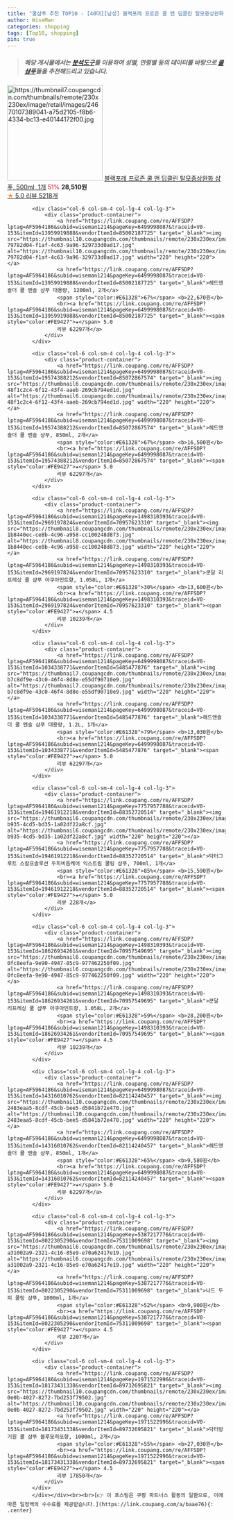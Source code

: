 ```yaml
---
title: "쿨샴푸 추천 TOP10 - [40대][남성] 블랙포레 프로즌 쿨 앤 딥클린 탈모증상완화 샴푸, 500ml, 1개"
author: WiseMan
categories: shopping
tags: [Top10, shopping]
pin: true
---
```


> ##### 해당 게시물에서는 [**분석도구**](https://itemscout.io/)를 이용하여 **성별**, **연령별** 등의 데이터를 바탕으로 [**쿨샴푸**](https://link.coupang.com/a/baae76)들을 추천해드리고 있습니다.
<div class="container"><div class="row">
            <div class="col-6 col-sm-4 col-lg-4 col-lg-3">
                <div class="product-container">
                    <a href="https://link.coupang.com/re/AFFSDP?lptag=AF5964186&subid=wiseman1214&pageKey=7025000286&traceid=V0-153&itemId=17316796864&vendorItemId=84487564354" target="_blank"><img src="https://thumbnail7.coupangcdn.com/thumbnails/remote/230x230ex/image/retail/images/24670107389041-a75d2105-f8b6-4334-bc13-e40144172f00.jpg" alt="https://thumbnail7.coupangcdn.com/thumbnails/remote/230x230ex/image/retail/images/24670107389041-a75d2105-f8b6-4334-bc13-e40144172f00.jpg" width="220" height="220"></a>
                    <a href="https://link.coupang.com/re/AFFSDP?lptag=AF5964186&subid=wiseman1214&pageKey=7025000286&traceid=V0-153&itemId=17316796864&vendorItemId=84487564354" target="_blank">블랙포레 프로즌 쿨 앤 딥클린 탈모증상완화 샴푸, 500ml, 1개</a>
                    <span style="color:#E61328">51%</span> <b>28,510원</b>
                    <br><a href="https://link.coupang.com/re/AFFSDP?lptag=AF5964186&subid=wiseman1214&pageKey=7025000286&traceid=V0-153&itemId=17316796864&vendorItemId=84487564354" target="_blank"><span style="color:#FE9427">★</span> 5.0
                    리뷰 5218개</a>
                </div>
            </div>
            
            <div class="col-6 col-sm-4 col-lg-4 col-lg-3">
                <div class="product-container">
                    <a href="https://link.coupang.com/re/AFFSDP?lptag=AF5964186&subid=wiseman1214&pageKey=6499998087&traceid=V0-153&itemId=13959919888&vendorItemId=85002187725" target="_blank"><img src="https://thumbnail10.coupangcdn.com/thumbnails/remote/230x230ex/image/retail/images/1320865227308415-79782d04-f1af-4c63-9a96-329733d0ad17.jpg" alt="https://thumbnail10.coupangcdn.com/thumbnails/remote/230x230ex/image/retail/images/1320865227308415-79782d04-f1af-4c63-9a96-329733d0ad17.jpg" width="220" height="220"></a>
                    <a href="https://link.coupang.com/re/AFFSDP?lptag=AF5964186&subid=wiseman1214&pageKey=6499998087&traceid=V0-153&itemId=13959919888&vendorItemId=85002187725" target="_blank">헤드앤숄더 쿨 멘솔 샴푸 대용량, 1200ml, 2개</a>
                    <span style="color:#E61328">67%</span> <b>22,670원</b>
                    <br><a href="https://link.coupang.com/re/AFFSDP?lptag=AF5964186&subid=wiseman1214&pageKey=6499998087&traceid=V0-153&itemId=13959919888&vendorItemId=85002187725" target="_blank"><span style="color:#FE9427">★</span> 5.0
                    리뷰 62297개</a>
                </div>
            </div>
            
            <div class="col-6 col-sm-4 col-lg-4 col-lg-3">
                <div class="product-container">
                    <a href="https://link.coupang.com/re/AFFSDP?lptag=AF5964186&subid=wiseman1214&pageKey=6499998087&traceid=V0-153&itemId=19574388212&vendorItemId=85072867574" target="_blank"><img src="https://thumbnail6.coupangcdn.com/thumbnails/remote/230x230ex/image/retail/images/1320869548105465-48f1c2c4-6f12-43f4-aaeb-269cb794ed1d.jpg" alt="https://thumbnail6.coupangcdn.com/thumbnails/remote/230x230ex/image/retail/images/1320869548105465-48f1c2c4-6f12-43f4-aaeb-269cb794ed1d.jpg" width="220" height="220"></a>
                    <a href="https://link.coupang.com/re/AFFSDP?lptag=AF5964186&subid=wiseman1214&pageKey=6499998087&traceid=V0-153&itemId=19574388212&vendorItemId=85072867574" target="_blank">헤드앤숄더 쿨 멘솔 샴푸, 850ml, 2개</a>
                    <span style="color:#E61328">67%</span> <b>16,500원</b>
                    <br><a href="https://link.coupang.com/re/AFFSDP?lptag=AF5964186&subid=wiseman1214&pageKey=6499998087&traceid=V0-153&itemId=19574388212&vendorItemId=85072867574" target="_blank"><span style="color:#FE9427">★</span> 5.0
                    리뷰 62297개</a>
                </div>
            </div>
            
            <div class="col-6 col-sm-4 col-lg-4 col-lg-3">
                <div class="product-container">
                    <a href="https://link.coupang.com/re/AFFSDP?lptag=AF5964186&subid=wiseman1214&pageKey=1498310393&traceid=V0-153&itemId=2969197824&vendorItemId=70957623310" target="_blank"><img src="https://thumbnail8.coupangcdn.com/thumbnails/remote/230x230ex/image/retail/images/2964533803544155-1b8440ec-ce8b-4c96-a958-cc100248d873.jpg" alt="https://thumbnail8.coupangcdn.com/thumbnails/remote/230x230ex/image/retail/images/2964533803544155-1b8440ec-ce8b-4c96-a958-cc100248d873.jpg" width="220" height="220"></a>
                    <a href="https://link.coupang.com/re/AFFSDP?lptag=AF5964186&subid=wiseman1214&pageKey=1498310393&traceid=V0-153&itemId=2969197824&vendorItemId=70957623310" target="_blank">쿤달 리프레싱 쿨 샴푸 아쿠아민트향, 1.058L, 1개</a>
                    <span style="color:#E61328">30%</span> <b>13,600원</b>
                    <br><a href="https://link.coupang.com/re/AFFSDP?lptag=AF5964186&subid=wiseman1214&pageKey=1498310393&traceid=V0-153&itemId=2969197824&vendorItemId=70957623310" target="_blank"><span style="color:#FE9427">★</span> 4.5
                    리뷰 10239개</a>
                </div>
            </div>
            
            <div class="col-6 col-sm-4 col-lg-4 col-lg-3">
                <div class="product-container">
                    <a href="https://link.coupang.com/re/AFFSDP?lptag=AF5964186&subid=wiseman1214&pageKey=6499998087&traceid=V0-153&itemId=1034338771&vendorItemId=5485477876" target="_blank"><img src="https://thumbnail7.coupangcdn.com/thumbnails/remote/230x230ex/image/retail/images/1320870256396314-b7c8df9e-43c0-46f4-8d8e-e55df90710e9.jpg" alt="https://thumbnail7.coupangcdn.com/thumbnails/remote/230x230ex/image/retail/images/1320870256396314-b7c8df9e-43c0-46f4-8d8e-e55df90710e9.jpg" width="220" height="220"></a>
                    <a href="https://link.coupang.com/re/AFFSDP?lptag=AF5964186&subid=wiseman1214&pageKey=6499998087&traceid=V0-153&itemId=1034338771&vendorItemId=5485477876" target="_blank">헤드앤숄더 쿨 멘솔 샴푸 대용량, 1.2L, 1개</a>
                    <span style="color:#E61328">79%</span> <b>13,030원</b>
                    <br><a href="https://link.coupang.com/re/AFFSDP?lptag=AF5964186&subid=wiseman1214&pageKey=6499998087&traceid=V0-153&itemId=1034338771&vendorItemId=5485477876" target="_blank"><span style="color:#FE9427">★</span> 5.0
                    리뷰 62297개</a>
                </div>
            </div>
            
            <div class="col-6 col-sm-4 col-lg-4 col-lg-3">
                <div class="product-container">
                    <a href="https://link.coupang.com/re/AFFSDP?lptag=AF5964186&subid=wiseman1214&pageKey=7757957788&traceid=V0-153&itemId=19461912218&vendorItemId=88352720514" target="_blank"><img src="https://thumbnail6.coupangcdn.com/thumbnails/remote/230x230ex/image/retail/images/2024/01/11/18/6/6b8f4c4c-b935-4cd5-bd35-1a02df22a8cf.jpg" alt="https://thumbnail6.coupangcdn.com/thumbnails/remote/230x230ex/image/retail/images/2024/01/11/18/6/6b8f4c4c-b935-4cd5-bd35-1a02df22a8cf.jpg" width="220" height="220"></a>
                    <a href="https://link.coupang.com/re/AFFSDP?lptag=AF5964186&subid=wiseman1214&pageKey=7757957788&traceid=V0-153&itemId=19461912218&vendorItemId=88352720514" target="_blank">닥터그루트 스칼프솔루션 두피비듬케어 익스트림 쿨링 샴푸, 700ml, 1개</a>
                    <span style="color:#E61328">85%</span> <b>15,590원</b>
                    <br><a href="https://link.coupang.com/re/AFFSDP?lptag=AF5964186&subid=wiseman1214&pageKey=7757957788&traceid=V0-153&itemId=19461912218&vendorItemId=88352720514" target="_blank"><span style="color:#FE9427">★</span> 5.0
                    리뷰 228개</a>
                </div>
            </div>
            
            <div class="col-6 col-sm-4 col-lg-4 col-lg-3">
                <div class="product-container">
                    <a href="https://link.coupang.com/re/AFFSDP?lptag=AF5964186&subid=wiseman1214&pageKey=1498310393&traceid=V0-153&itemId=18626934261&vendorItemId=70957549695" target="_blank"><img src="https://thumbnail6.coupangcdn.com/thumbnails/remote/230x230ex/image/retail/images/2962599151364304-0fc8eefa-9e90-4947-85c9-977462250f09.jpg" alt="https://thumbnail6.coupangcdn.com/thumbnails/remote/230x230ex/image/retail/images/2962599151364304-0fc8eefa-9e90-4947-85c9-977462250f09.jpg" width="220" height="220"></a>
                    <a href="https://link.coupang.com/re/AFFSDP?lptag=AF5964186&subid=wiseman1214&pageKey=1498310393&traceid=V0-153&itemId=18626934261&vendorItemId=70957549695" target="_blank">쿤달 리프레싱 쿨 샴푸 아쿠아민트향, 1.058L, 2개</a>
                    <span style="color:#E61328">59%</span> <b>28,200원</b>
                    <br><a href="https://link.coupang.com/re/AFFSDP?lptag=AF5964186&subid=wiseman1214&pageKey=1498310393&traceid=V0-153&itemId=18626934261&vendorItemId=70957549695" target="_blank"><span style="color:#FE9427">★</span> 4.5
                    리뷰 10239개</a>
                </div>
            </div>
            
            <div class="col-6 col-sm-4 col-lg-4 col-lg-3">
                <div class="product-container">
                    <a href="https://link.coupang.com/re/AFFSDP?lptag=AF5964186&subid=wiseman1214&pageKey=6499998087&traceid=V0-153&itemId=14316010762&vendorItemId=82114240457" target="_blank"><img src="https://thumbnail10.coupangcdn.com/thumbnails/remote/230x230ex/image/retail/images/1320872067593707-2483eaa5-8cdf-45cb-bee5-d5841b72e470.jpg" alt="https://thumbnail10.coupangcdn.com/thumbnails/remote/230x230ex/image/retail/images/1320872067593707-2483eaa5-8cdf-45cb-bee5-d5841b72e470.jpg" width="220" height="220"></a>
                    <a href="https://link.coupang.com/re/AFFSDP?lptag=AF5964186&subid=wiseman1214&pageKey=6499998087&traceid=V0-153&itemId=14316010762&vendorItemId=82114240457" target="_blank">헤드앤숄더 쿨 멘솔 샴푸, 850ml, 1개</a>
                    <span style="color:#E61328">65%</span> <b>9,580원</b>
                    <br><a href="https://link.coupang.com/re/AFFSDP?lptag=AF5964186&subid=wiseman1214&pageKey=6499998087&traceid=V0-153&itemId=14316010762&vendorItemId=82114240457" target="_blank"><span style="color:#FE9427">★</span> 5.0
                    리뷰 62297개</a>
                </div>
            </div>
            
            <div class="col-6 col-sm-4 col-lg-4 col-lg-3">
                <div class="product-container">
                    <a href="https://link.coupang.com/re/AFFSDP?lptag=AF5964186&subid=wiseman1214&pageKey=5387217776&traceid=V0-153&itemId=8022305290&vendorItemId=75311009698" target="_blank"><img src="https://thumbnail6.coupangcdn.com/thumbnails/remote/230x230ex/image/retail/images/1310723134912894-a31002a9-2321-4c16-85e9-e70a62417e19.jpg" alt="https://thumbnail6.coupangcdn.com/thumbnails/remote/230x230ex/image/retail/images/1310723134912894-a31002a9-2321-4c16-85e9-e70a62417e19.jpg" width="220" height="220"></a>
                    <a href="https://link.coupang.com/re/AFFSDP?lptag=AF5964186&subid=wiseman1214&pageKey=5387217776&traceid=V0-153&itemId=8022305290&vendorItemId=75311009698" target="_blank">나드 두피 쿨링 샴푸, 1000ml, 1개</a>
                    <span style="color:#E61328">52%</span> <b>9,900원</b>
                    <br><a href="https://link.coupang.com/re/AFFSDP?lptag=AF5964186&subid=wiseman1214&pageKey=5387217776&traceid=V0-153&itemId=8022305290&vendorItemId=75311009698" target="_blank"><span style="color:#FE9427">★</span> 4.5
                    리뷰 2207개</a>
                </div>
            </div>
            
            <div class="col-6 col-sm-4 col-lg-4 col-lg-3">
                <div class="product-container">
                    <a href="https://link.coupang.com/re/AFFSDP?lptag=AF5964186&subid=wiseman1214&pageKey=1971522996&traceid=V0-153&itemId=18173431338&vendorItemId=89732695821" target="_blank"><img src="https://thumbnail10.coupangcdn.com/thumbnails/remote/230x230ex/image/retail/images/2024/04/30/10/5/8142a986-0e0b-4027-8272-7bd253f79502.jpg" alt="https://thumbnail10.coupangcdn.com/thumbnails/remote/230x230ex/image/retail/images/2024/04/30/10/5/8142a986-0e0b-4027-8272-7bd253f79502.jpg" width="220" height="220"></a>
                    <a href="https://link.coupang.com/re/AFFSDP?lptag=AF5964186&subid=wiseman1214&pageKey=1971522996&traceid=V0-153&itemId=18173431338&vendorItemId=89732695821" target="_blank">닥터방기원 쿨 샴푸 블루모히또향, 1000ml, 2개</a>
                    <span style="color:#E61328">55%</span> <b>27,030원</b>
                    <br><a href="https://link.coupang.com/re/AFFSDP?lptag=AF5964186&subid=wiseman1214&pageKey=1971522996&traceid=V0-153&itemId=18173431338&vendorItemId=89732695821" target="_blank"><span style="color:#FE9427">★</span> 4.5
                    리뷰 17850개</a>
                </div>
            </div>
            </div></div><br><br>[👉 이 포스팅은 쿠팡 파트너스 활동의 일환으로, 이에 따른 일정액의 수수료를 제공받습니다.](https://link.coupang.com/a/baae76){: .center}